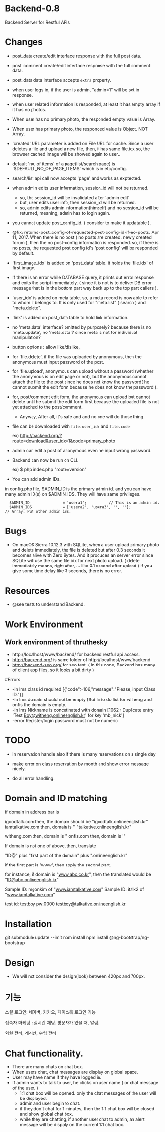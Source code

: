 # Backend-0.8

Backend Server for Restful APIs


# Changes

* post_data.create/edit interface response with the full post data.
* post_comment create/edit interface response with the full comment data.
* post_data.data interface accepts `extra` property.
* when user logs in, if the user is admin, "admin=1" will be set in response.
* when user related information is responded, at least it has empty array if it has no photos.
* When user has no primary photo, the responded empty value is Array.
* When user has primary photo, the responded value is Object. NOT Array.
* 'created' URL parameter is added on File URL for cache. Since a user deletes a file and upload a new file, then, it has same file.idx so, the browser cached image will be showed again to user..
* default 'no. of items' of a page(list/search page) is '$DEFAULT_NO_OF_PAGE_ITEMS' which is in etc/config.
* search/list api call now accepts 'page' and works as exptected.
* when admin edits user information, session_id will not be returned.
    * so, the session_id will be invalidated after 'admin edit'
    * but, user edits user info, then session_id will be returned.
    * so, admin edits admin information(himself) and no session_id will be returned, meaning, admin has to login again.
    
* you cannot update post_config_id. ( consider to make it updatable ).

* @fix: returns-post_config-of-requested-post-config-id-if-no-posts. Apr 11, 2017. When there is no post ( no posts are created. newly created forum ), then the no post-config information is responded. so, if there is no posts, the requested post config id's 'post config' will be responded by default.

* 'first_image_idx' is added on 'post_data' table. it holds the `file.idx' of first image.

* If there is an error while DATABASE query, it prints out error response and exits the script immediately. ( since it is not is to deliver DB error message that is in the bottom part way back up to the top part callers ).

* 'user_idx' is added on meta table.
    so, a meta record is now able to refer to whom it belongs to.
    It is only used for "meta.list" ( search ) and "meta.delete".

* 'link' is added on post_data table to hold link information.
* no 'meta.data' interface? omitted by purposely? because there is no 'meta.update', no 'meta.data'? since meta is not for individual manipulation?

* button options : allow like/dislike,


* for 'file.delete', if the file was uploaded by anonymous, then the anonymous must input password of the post.
* for 'file.upload', anonymous can upload without a password (whether the anonymous is on edit page or not), but the anonymous cannot attach the file to the post since he does not know the password( he cannot submit the edit form because he does not know the password ).
* for, post/comment edit form, the anonymous can upload but cannot delete until he submit the edit form first because the uploaded file is not yet attached to the post/comment.
    * Anyway, After all, it's safe and and no one will do those thing.
    

* file can be downloaded with `file.user_idx` and `file.code`

    ex) http://backend.org/?route=download&user_idx=1&code=primary_photo

 * admin can edit a post of anonymous even he input wrong password.
 
 * Backend can now be run on CLI.
 
    ex) $ php index.php "route=version"

  
* You can add admin IDs.

in config.php file, $ADMIN_ID is the primary admin id. and you can have many admin ID(s) on $ADMIN_IDS. They will have same privileges.

````
  $ADMIN_ID               = 'usera1';          // This is an admin id.
  $ADMIN_IDS              = ['usera2', 'usera3', '', ''];             // Array. Put other admin ids.
````



 
# Bugs

* On macOS Sierra 10.12.3 with SQLite,
    when a user upload primary photo and delete immediately, the file is deleted but after 0.3 seconds it becomes alive with Zero Bytes.
    And it produces an server error since SQLite will use the same file.idx for next photo upload.
    ( delete immediately means, right after, ... like 0.1 second after upload )
    If you give some time delay like 3 seconds, there is no error.



# Resources

* @see tests to understand Backend.


# Work Environment

## Work environment of thruthesky

* http://localhost/www/backend/ for backend restful api access.
* http://backend.org/ is same folder of http://localhost/www/backend
* http://backend-seo.org/ for seo test. ( in this cone, Backend has many of client app files, so it looks a bit dirty )




#Errors
* -in lms class id required
    [{"code":-106,"message":"Please, input Class ID."}]
* -in lms domain should not be empty
    [But in to do list for witheng and onfis the domain is empty]
* -in lms Nickname is concatinated with domain 
    [1062 : Duplicate entry 'Test Boy@witheng.onlineenglish.kr' for key 'mb_nick']
* -error Register/login password must not be numeric

# TODO

* in reservation handle also if there is many reservations on a single day


* make error on class reservation by month and show error message nicely.
* do all error handling.



# Domain and ID matching



if domain in address bar is


igoodtalk.com       then, the domain should be "igoodtalk.onlineenglish.kr"
iamtalkative.com    then, domain is '' "talkative.onlineenglish.kr"

witheng.com         then, domain is ''
onfis.com           then, domain is ''


If domain is not one of above, then, translate

"ID@" plus "first part of the domain" plus ".onlineenglish.kr"

if the first part is 'www', then apply the second part.

for instance, if domain is "www.abc.co.kr", then the translated would be "ID@abc.onlineenglish.kr"


Sample ID: mgonkim of "www.iamtalkative.com"
Sample ID: italk2 of "www.iamtalkative.com"

test id: testboy pw:0000
testboy@talkative.onlineenglish.kr




# Installation


git submodule update --imit
npm install 
npm install @ng-bootstrap/ng-bootstrap





# Design

* We will not consider the design(look) between 420px and 700px.






# 기능

소셜 로그인: 네이버, 카카오, 페이스북 로그인 기능

접속자 마케팅 : 실시간 채팅. 방문자가 있을 때, 알림.

회원 관리, 게시판, 수업 관리



# Chat functionality.

* There are many chats on chat box.
* When users chat, chat messages are display on global space.
* User may have name if they have logged in.
* If admin wants to talk to user, he clicks on user name ( or chat message of the user. )
    * 1:1 chat box will be opened. only the chat messages of the user will be displayed.
    * admin and user begin to chat.
    * if they don't chat for 1 minutes, then the 1:1 chat box will be closed and show global chat box.
    * while they are chatting, if another user chat to admin, an alert message will be dispaly on the current 1:1 chat box.
